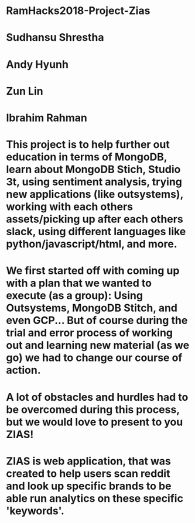 # RamHacks2018-Project-Zias
#
# Sudhansu Shrestha
# Andy Hyunh
# Zun Lin
# Ibrahim Rahman
#
# This project is to help further out education in terms of MongoDB, learn about MongoDB Stich, Studio 3t, using sentiment analysis, trying new applications (like outsystems), working with each others assets/picking up after each others slack, using different languages like python/javascript/html, and more.
# 
# We first started off with coming up with a plan that we wanted to execute (as a group): Using Outsystems, MongoDB Stitch, and even GCP... But of course during the trial and error process of working out and learning new material (as we go) we had to change our course of action.
#
# A lot of obstacles and hurdles had to be overcomed during this process, but we would love to present to you ZIAS!
#
# ZIAS is web application, that was created to help users scan reddit and look up specific brands to be able run analytics on these specific 'keywords'.
#
#
#
#
#
#
